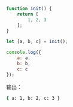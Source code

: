 ```javascript
function init() {
    return [
        1, 2, 3
    ];
}

let [a, b, c] = init();

console.log({
    a: a,
    b: b,
    c: c
});
```

输出：

```bash
{ a: 1, b: 2, c: 3 }
```